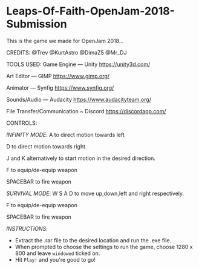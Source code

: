 # Leaps-Of-Faith-OpenJam-2018-Submission
This is the game we made for OpenJam 2018...

CREDITS:
@Trev
@KurtAstro
@DimaZ5
@Mr_DJ

TOOLS USED:
Game Engine   —   Unity     https://unity3d.com/

Art Editor    —   GIMP      https://www.gimp.org/

Animator      —   Synfig    https://www.synfig.org/

Sounds/Audio  —   Audacity  https://www.audacityteam.org/

File Transfer/Communication ~ Discord  https://discordapp.com/

CONTROLS:

_INFINITY MODE_:
A to direct motion towards left

D to direct motion towards right

J and K alternatively to start motion in the desired direction.

F to equip/de-equip weapon

SPACEBAR to fire weapon

_SURVIVAL MODE_:
W S A D to move up,down,left and right respectively.

F to equip/de-equip weapon

SPACEBAR to fire weapon

_INSTRUCTIONS_:
- Extract the .rar file to the desired location and run the .exe file.
- When prompted to choose the settings to run the game, choose 1280 x 800 and leave `windowed` ticked on.
- Hit `Play!` and you're good to go!
